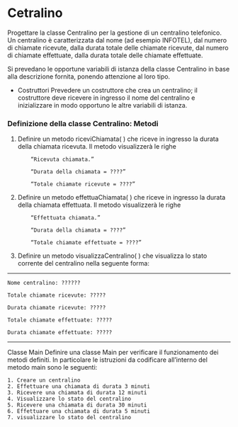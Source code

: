 # Cetralino

Progettare la classe Centralino per la gestione di un centralino telefonico.
Un centralino è caratterizzata dal nome (ad esempio INFOTEL), dal numero di chiamate ricevute,
dalla durata totale delle chiamate ricevute, dal numero di chiamate effettuate, dalla durata
totale delle chiamate effettuate.

Si prevedano le opportune variabili di istanza della classe Centralino
in base alla descrizione fornita, ponendo attenzione al loro tipo.

- Costruttori
  Prevedere un costruttore che crea un centralino; il costruttore deve ricevere
  in ingresso il nome del centralino e inizializzare in
  modo opportuno le altre variabili di istanza.

### Definizione della classe Centralino: Metodi

1.  Definire un metodo riceviChiamata( ) che riceve in ingresso
    la durata della chiamata ricevuta. Il metodo visualizzerà le righe

            “Ricevuta chiamata.”

            “Durata della chiamata = ????”

            “Totale chiamate ricevute = ????”

2.  Definire un metodo effettuaChiamata( ) che riceve in ingresso
    la durata della chiamata effettuata. Il metodo visualizzerà le righe

            “Effettuata chiamata.”

            “Durata della chiamata = ????”

            “Totale chiamate effettuate = ????”

3.  Definire un metodo visualizzaCentralino( ) che visualizza lo stato corrente del centralino nella seguente forma:

---

    Nome centralino: ??????

    Totale chiamate ricevute: ?????

    Durata chiamate ricevute: ?????

    Totale chiamate effettuate: ?????

    Durata chiamate effettuate: ?????

---

Classe Main
Definire una classe Main per verificare il funzionamento dei metodi definiti.
In particolare le istruzioni da codificare all’interno
del metodo main sono le seguenti:

    1. Creare un centralino
    2. Effettuare una chiamata di durata 3 minuti
    3. Ricevere una chiamata di durata 12 minuti
    4. Visualizzare lo stato del centralino
    5. Ricevere una chiamata di durata 30 minuti
    6. Effettuare una chiamata di durata 5 minuti
    7. visualizzare lo stato del centralino
